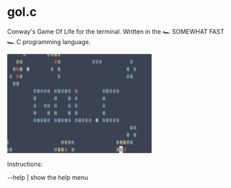 # gol.c
Conway's Game Of Life for the terminal. Written in the 🏎 SOMEWHAT FAST 🏎 C programming language.

![GOL.C](https://github.com/plasmacotton/gol.c/blob/main/thumbnail.png?raw=true)

Instructions:

--help | show the help menu
